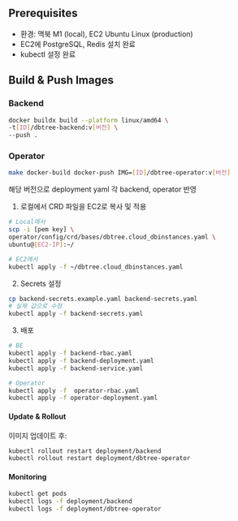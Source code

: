 
## Prerequisites
- 환경: 맥북 M1 (local), EC2 Ubuntu Linux (production)
- EC2에 PostgreSQL, Redis 설치 완료
- kubectl 설정 완료

## Build & Push Images
### Backend
```bash
docker buildx build --platform linux/amd64 \
-t[ID]/dbtree-backend:v[버전] \
--push .
```


### Operator
```bash
make docker-build docker-push IMG=[ID]/dbtree-operator:v[버전]
```

해당 버전으로 deployment yaml 각 backend, operator 반영


1. 로컬에서 CRD 파일을 EC2로 복사 및 적용
```bash
# Local에서
scp -i [pem key] \
operator/config/crd/bases/dbtree.cloud_dbinstances.yaml \
ubuntu@[EC2-IP]:~/

# EC2에서
kubectl apply -f ~/dbtree.cloud_dbinstances.yaml
```

2. Secrets 설정
```bash
cp backend-secrets.example.yaml backend-secrets.yaml
# 실제 값으로 수정
kubectl apply -f backend-secrets.yaml
```

3. 배포
```bash
# BE
kubectl apply -f backend-rbac.yaml 
kubectl apply -f backend-deployment.yaml
kubectl apply -f backend-service.yaml 

# Operator
kubectl apply -f  operator-rbac.yaml
kubectl apply -f operator-deployment.yaml
```

#### Update & Rollout
이미지 업데이트 후:
```bash
kubectl rollout restart deployment/backend
kubectl rollout restart deployment/dbtree-operator
```

#### Monitoring 
```bash
kubectl get pods
kubectl logs -f deployment/backend
kubectl logs -f deployment/dbtree-operator
```
